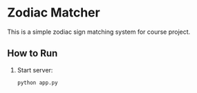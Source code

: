 
# Zodiac Matcher

This is a simple zodiac sign matching system for course project.

## How to Run

1. Start server:
   ```
   python app.py
   ```
